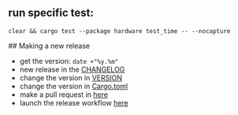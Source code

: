 ## run specific test:

```
clear && cargo test --package hardware test_time -- --nocapture
```

## Making a new release

- get the version: `date +"%y.%m"`
- new release in the [CHANGELOG](./CHANGELOG.md)
- change the version in [VERSION](./VERSION)
- change the version in [Cargo.toml](./Cargo.toml)
- make a pull request in [here](https://github.com/flathub/io.github.wiiznokes.fan-control)
- launch the release workflow [here](https://github.com/wiiznokes/fan-control/actions/workflows/release.yml) 
